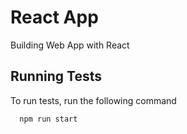 # React App

Building Web App with React




## Running Tests

To run tests, run the following command

```bash
  npm run start
```

